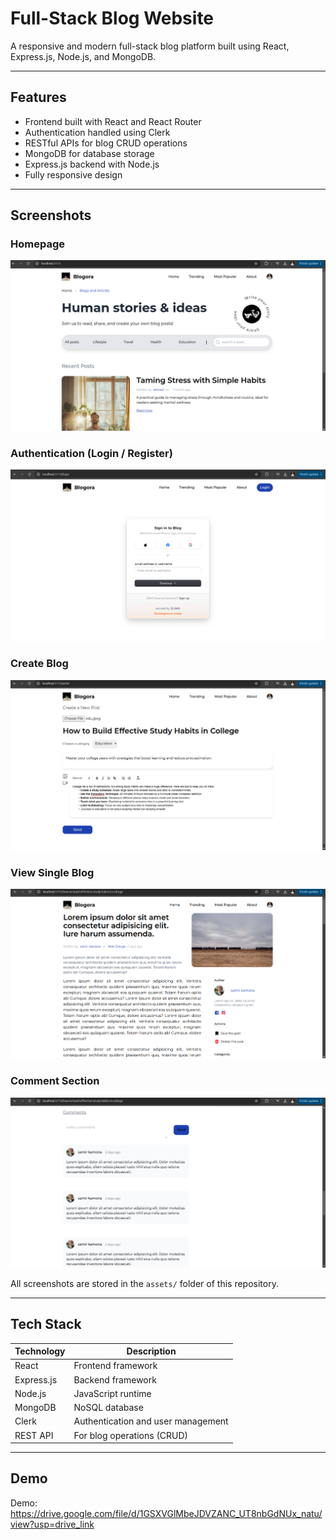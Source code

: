 # Full-Stack Blog Website

A responsive and modern full-stack blog platform built using React, Express.js, Node.js, and MongoDB.

---

## Features

- Frontend built with React and React Router
- Authentication handled using Clerk
- RESTful APIs for blog CRUD operations
- MongoDB for database storage
- Express.js backend with Node.js
- Fully responsive design

---

## Screenshots

### Homepage
![Homepage](assets/home.png)

### Authentication (Login / Register)
![Auth](assets/login.png)

### Create Blog
![Create Blog](assets/write.png)

### View Single Blog
![View Blog](assets/blog-details.png)

### Comment Section
![Comment Section](assets/comment-section.png)

All screenshots are stored in the `assets/` folder of this repository.

---

## Tech Stack

| Technology   | Description                  |
|--------------|------------------------------|
| React        | Frontend framework           |
| Express.js   | Backend framework            |
| Node.js      | JavaScript runtime           |
| MongoDB      | NoSQL database               |
| Clerk        | Authentication and user management |
| REST API     | For blog operations (CRUD)   |

---

## Demo
Demo: https://drive.google.com/file/d/1GSXVGlMbeJDVZANC_UT8nbGdNUx_natu/view?usp=drive_link
